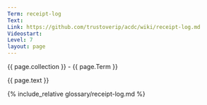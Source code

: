```yaml
---
Term: receipt-log
Text: 
Link: https://github.com/trustoverip/acdc/wiki/receipt-log.md
Videostart: 
Level: 7
layout: page
---
```


{{ page.collection }} - {{ page.Term }}

   {{ page.text }}

{% include_relative glossary/receipt-log.md %}
